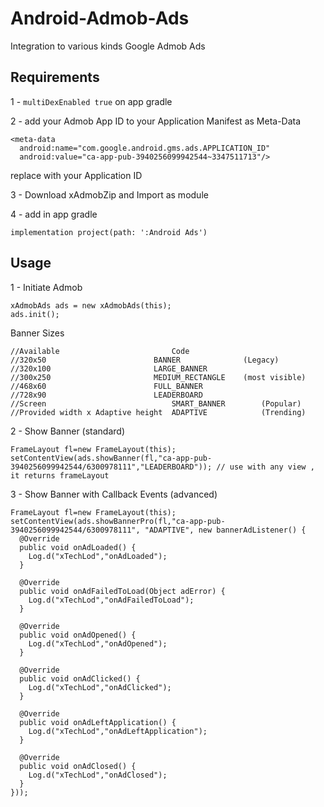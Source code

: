 # Android-Admob-Ads
Integration to various kinds Google Admob Ads

## Requirements

1 -  ``` multiDexEnabled true ```
on app gradle

2 - add your Admob App ID to your Application Manifest as Meta-Data
``` 
<meta-data
  android:name="com.google.android.gms.ads.APPLICATION_ID"
  android:value="ca-app-pub-3940256099942544~3347511713"/>
```
replace with your Application ID

3 - Download xAdmobZip and Import as module

4 - add in app gradle 
```
implementation project(path: ':Android Ads')
```

## Usage

1 - Initiate Admob
```
xAdmobAds ads = new xAdmobAds(this);
ads.init();
```

Banner Sizes
```
//Available                         Code
//320x50	                    BANNER              (Legacy)
//320x100	                    LARGE_BANNER        
//300x250	                    MEDIUM_RECTANGLE    (most visible)
//468x60	                    FULL_BANNER     
//728x90	                    LEADERBOARD   
//Screen                            SMART_BANNER        (Popular)
//Provided width x Adaptive height  ADAPTIVE            (Trending)
```

2 - Show Banner (standard)
```
FrameLayout fl=new FrameLayout(this);
setContentView(ads.showBanner(fl,"ca-app-pub-3940256099942544/6300978111","LEADERBOARD")); // use with any view , it returns frameLayout

```

3 - Show Banner with Callback Events (advanced)
```
FrameLayout fl=new FrameLayout(this);
setContentView(ads.showBannerPro(fl,"ca-app-pub-3940256099942544/6300978111", "ADAPTIVE", new bannerAdListener() {
  @Override
  public void onAdLoaded() {
    Log.d("xTechLod","onAdLoaded");
  }

  @Override
  public void onAdFailedToLoad(Object adError) {
    Log.d("xTechLod","onAdFailedToLoad");
  }

  @Override
  public void onAdOpened() {
    Log.d("xTechLod","onAdOpened");
  }

  @Override
  public void onAdClicked() {
    Log.d("xTechLod","onAdClicked");
  }

  @Override
  public void onAdLeftApplication() {
    Log.d("xTechLod","onAdLeftApplication");
  }

  @Override
  public void onAdClosed() {
    Log.d("xTechLod","onAdClosed");
  }
}));
```

